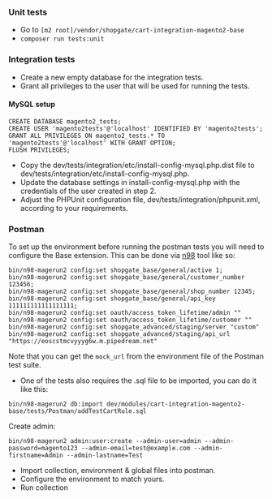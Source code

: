 ### Unit tests

* Go to `[m2 root]/vendor/shopgate/cart-integration-magento2-base`
* `composer run tests:unit`

### Integration tests
* Create a new empty database for the integration tests. 
* Grant all privileges to the user that will be used for running the tests.

#### MySQL setup
```mysql
CREATE DATABASE magento2_tests;
CREATE USER 'magento2tests'@'localhost' IDENTIFIED BY 'magento2tests';
GRANT ALL PRIVILEGES ON magento2_tests.* TO 'magento2tests'@'localhost' WITH GRANT OPTION;
FLUSH PRIVILEGES;
```

* Copy the dev/tests/integration/etc/install-config-mysql.php.dist file to dev/tests/integration/etc/install-config-mysql.php.
* Update the database settings in install-config-mysql.php with the credentials of the user created in step 2.
* Adjust the PHPUnit configuration file, dev/tests/integration/phpunit.xml, according to your requirements.

### Postman

To set up the environment before running the postman tests you will need to configure the Base extension.
This can be done via [n98](https://github.com/netz98/n98-magerun2) tool like so:

```shell
bin/n98-magerun2 config:set shopgate_base/general/active 1;
bin/n98-magerun2 config:set shopgate_base/general/customer_number 123456;
bin/n98-magerun2 config:set shopgate_base/general/shop_number 12345;
bin/n98-magerun2 config:set shopgate_base/general/api_key 111111111111111111;
bin/n98-magerun2 config:set oauth/access_token_lifetime/admin ""
bin/n98-magerun2 config:set oauth/access_token_lifetime/customer ""
bin/n98-magerun2 config:set shopgate_advanced/staging/server "custom"
bin/n98-magerun2 config:set shopgate_advanced/staging/api_url "https://eoscstmcvyyyg6w.m.pipedream.net"
```
Note that you can get the `mock_url` from the environment file of the Postman test suite.

* One of the tests also requires the .sql file to be imported, you can do it like this:
```shell
bin/n98-magerun2 db:import dev/modules/cart-integration-magento2-base/tests/Postman/addTestCartRule.sql
```

Create admin:
```shell
bin/n98-magerun2 admin:user:create --admin-user=admin --admin-password=magento123 --admin-email=test@example.com --admin-firstname=Admin --admin-lastname=Test
```

* Import collection, environment & global files into postman. 
* Configure the environment to match yours.
* Run collection


